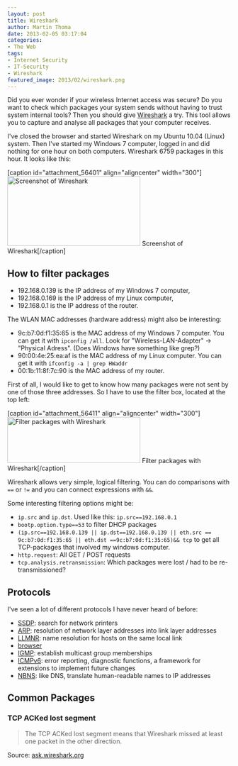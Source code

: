 ```yaml
---
layout: post
title: Wireshark
author: Martin Thoma
date: 2013-02-05 03:17:04
categories: 
- The Web
tags: 
- Internet Security
- IT-Security
- Wireshark
featured_image: 2013/02/wireshark.png
---
```

Did you ever wonder if your wireless Internet access was secure? Do you want to check which packages your system sends without having to trust system internal tools? Then you should give <a href="http://en.wikipedia.org/wiki/Wireshark">Wireshark</a> a try. This tool allows you to capture and analyse all packages that your computer receives.

I've closed the browser and started Wireshark on my Ubuntu 10.04 (Linux) system. Then I've started my Windows 7 computer, logged in and did nothing for one hour on both computers. Wireshark 6759 packages in this hour. It looks like this:

[caption id="attachment_56401" align="aligncenter" width="300"]<a href="http://martin-thoma.com/wp-content/uploads/2013/02/wireshark-screenshot.png"><img src="http://martin-thoma.com/wp-content/uploads/2013/02/wireshark-screenshot-300x157.png" alt="Screenshot of Wireshark" width="300" height="157" class="size-medium wp-image-56401" /></a> Screenshot of Wireshark[/caption]

<h2>How to filter packages</h2>
<ul>
  <li>192.168.0.139 is the IP address of my Windows 7 computer,</li>
  <li>192.168.0.169 is the IP address of my Linux computer,</li>
  <li>192.168.0.1 is the IP address of the router.</li>
</ul>

The WLAN MAC addresses (hardware address) might also be interesting:
<ul>
  <li>9c:b7:0d:f1:35:65 is the MAC address of my Windows 7 computer. You can get it with <code>ipconfig /all</code>. Look for "Wireless-LAN-Adapter" → "Physical Adress". (Does Windows have something like grep?)</li>
  <li>90:00:4e:25:ea:af is the MAC address of my Linux computer. You can get it with <code>ifconfig -a | grep HWaddr</code></li>
  <li>00:1b:11:8f:7c:90 is the MAC address of my router.</li>
</ul>

First of all, I would like to get to know how many packages were not sent by one of those three addresses. So I have to use the filter box, located at the top left:

[caption id="attachment_56411" align="aligncenter" width="300"]<a href="http://martin-thoma.com/wp-content/uploads/2013/02/wireshark-filter.png"><img src="http://martin-thoma.com/wp-content/uploads/2013/02/wireshark-filter-300x104.png" alt="Filter packages with Wireshark" width="300" height="104" class="size-medium wp-image-56411" /></a> Filter packages with Wireshark[/caption]

Wireshark allows very simple, logical filtering. You can do comparisons with <code>==</code> or <code>!=</code> and you can connect expressions with <code>&&</code>.

Some interesting filtering options might be:
<ul>
  <li><code>ip.src</code> and <code>ip.dst</code>. Used like this: <code>ip.src==192.168.0.1</code></li>
  <li><code>bootp.option.type==53</code> to filter DHCP packages</li>
  <li><code>(ip.src==192.168.0.139 || ip.dst==192.168.0.139 || eth.src == 9c:b7:0d:f1:35:65 || eth.dst ==9c:b7:0d:f1:35:65)&& tcp</code> to get all TCP-packages that involved my windows computer.</li>
  <li><code>http.request</code>: All GET / POST requests</li>
  <li><code>tcp.analysis.retransmission</code>: Which packages were lost / had to be re-transmissioned?</li>
</ul>

<h2>Protocols</h2>
I've seen a lot of different protocols I have never heard of before:
<ul>
  <li><a href="http://en.wikipedia.org/wiki/Simple_Service_Discovery_Protocol">SSDP</a>: search for network printers</li>
  <li><a href="http://en.wikipedia.org/wiki/Address_Resolution_Protocol">ARP</a>: resolution of network layer addresses into link layer addresses</li>
  <li><a href="http://en.wikipedia.org/wiki/Link-local_Multicast_Name_Resolution">LLMNR</a>: name resolution for hosts on the same local link</li>
  <li><a href="http://wiki.wireshark.org/BrowserProtocol">browser</a></li>
  <li><a href="http://en.wikipedia.org/wiki/Internet_Group_Management_Protocol">IGMP</a>: establish multicast group memberships</li>
  <li><a href="http://en.wikipedia.org/wiki/ICMPv6">ICMPv6</a>: error reporting, diagnostic functions, a framework for extensions to implement future changes</li>
  <li><a href="http://wiki.wireshark.org/NetBIOS/NBNS">NBNS</a>: like DNS,  translate human-readable names to IP addresses</li>
</ul>

<h2>Common Packages</h2>
<h3>TCP ACKed lost segment</h3>
<blockquote>The TCP ACKed lost segment means that Wireshark missed at least one packet in the other direction.</blockquote>
Source: <a href="http://ask.wireshark.org/questions/2425/tcp-acked-lost-segment/2426">ask.wireshark.org</a>